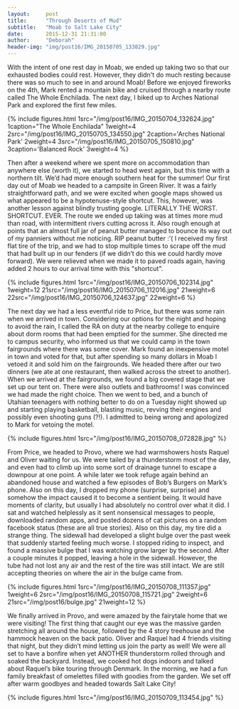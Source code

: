 ```yaml
---
layout:     post
title:      "Through Deserts of Mud"
subtitle:   "Moab to Salt Lake City"
date:       2015-12-31 21:31:00
author:     "Deborah"
header-img: "img/post16/IMG_20150705_133829.jpg"
---
```


With the intent of one rest day in Moab, we ended up taking two so that our exhausted bodies could rest. However, they didn't do much resting because there was so much to see in and around Moab! Before we enjoyed fireworks on the 4th, Mark rented a mountain bike and cruised through a nearby route called The Whole Enchilada. The next day, I biked up to Arches National Park and explored the first few miles.

{% include figures.html 1src="/img/post16/IMG_20150704_132624.jpg" 1caption="The Whole Enchilada" 1weight=4 2src="/img/post16/IMG_20150705_134550.jpg" 2caption='Arches National Park' 2weight=4 3src="/img/post16/IMG_20150705_150810.jpg" 3caption='Balanced Rock' 3weight=4 %}


Then after a weekend where we spent more on accommodation than anywhere else (worth it), we started to head west again, but this time with a northern tilt. We’d had more enough southern heat for the summer! Our first day out of Moab we headed to a campsite in Green River. It was a fairly straightforward path, and we were excited when google maps showed us what appeared to be a hypotenuse-style shortcut. This, however, was another lesson against blindly trusting google. LITERALLY THE WORST. SHORTCUT. EVER. The route we ended up taking was at times more mud than road, with intermittent rivers cutting across it. Also rough enough at points that an almost full jar of peanut butter managed to bounce its way out of my panniers without me noticing. RIP peanut butter :’( I received my first flat tire of the trip, and we had to stop multiple times to scrape off the mud that had built up in our fenders (if we didn’t do this we could hardly move forward). We were relieved when we made it to paved roads again, having added 2 hours to our arrival time with this "shortcut".

{% include figures.html 1src="/img/post16/IMG_20150706_102314.jpg" 1weight=12 21src="/img/post16/IMG_20150706_112016.jpg" 21weight=6 22src="/img/post16/IMG_20150706_124637.jpg" 22weight=6 %}

The next day we had a less eventful ride to Price, but there was some rain when we arrived in town. Considering our options for the night and hoping to avoid the rain, I called the RA on duty at the nearby college to enquire about dorm rooms that had been emptied for the summer. She directed me to campus security, who informed us that we could camp in the town fairgrounds where there was some cover. Mark found an inexpensive motel in town and voted for that, but after spending so many dollars in Moab I vetoed it and sold him on the fairgrounds. We headed there after our two dinners (we ate at one restaurant, then walked across the street to another). When we arrived at the fairgrounds, we found a big covered stage that we set up our tent on. There were also outlets and bathrooms! I was convinced we had made the right choice. Then we went to bed, and a bunch of Utahian teenagers with nothing better to do on a Tuesday night showed up and starting playing basketball, blasting music, revving their engines and possibly even shooting guns (?!). I admitted to being wrong and apologized to Mark for vetoing the motel.

{% include figures.html 1src="/img/post16/IMG_20150708_072828.jpg" %}

From Price, we headed to Provo, where we had warmshowers hosts Raquel and Oliver waiting for us. We were tailed by a thunderstorm most of the day, and even had to climb up into some sort of drainage tunnel to escape a downpour at one point. A while later we took refuge again behind an abandoned house and watched a few episodes of Bob’s Burgers on Mark’s phone. Also on this day, I dropped my phone (surprise, surprise) and somehow the impact caused it to become a sentient being. It would have moments of clarity, but usually I had absolutely no control over what it did. I sat and watched helplessly as it sent nonsensical messages to people, downloaded random apps, and posted dozens of cat pictures on a random facebook status (these are all true stories). Also on this day, my tire did a strange thing. The sidewall had developed a slight bulge over the past week that suddenly started feeling much worse. I stopped riding to inspect, and found a massive bulge that I was watching grow larger by the second. After a couple minutes it popped, leaving a hole in the sidewall. However, the tube had not lost any air and the rest of the tire was still intact. We are still accepting theories on where the air in the bulge came from.

{% include figures.html 1src="/img/post16/IMG_20150708_111357.jpg" 1weight=6 2src="/img/post16/IMG_20150708_115721.jpg" 2weight=6 21src="/img/post16/bulge.jpg" 21weight=12 %}
 
We finally arrived in Provo, and were amazed by the fairytale home that we were visiting! The first thing that caught our eye was the massive garden stretching all around the house, followed by the 4 story treehouse and the hammock heaven on the back patio. Oliver and Raquel had 4 friends visiting that night, but they didn’t mind letting us join the party as well! We were all set to have a bonfire when yet ANOTHER thunderstorm rolled through and soaked the backyard. Instead, we cooked hot dogs indoors and talked about Raquel’s bike touring through Denmark. In the morning, we had a fun family breakfast of omelettes filled with goodies from the garden. We set off after warm goodbyes and headed towards Salt Lake City! 

{% include figures.html 1src="/img/post16/IMG_20150709_113454.jpg" %}
